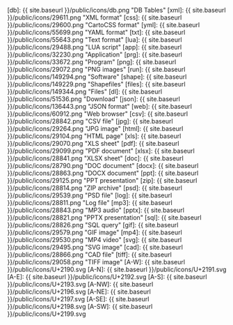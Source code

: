 [db]: {{ site.baseurl }}/public/icons/db.png "DB Tables"
[xml]: {{ site.baseurl }}/public/icons/29611.png "XML format"
[css]: {{ site.baseurl }}/public/icons/29600.png "CartoCSS format"
[yml]: {{ site.baseurl }}/public/icons/55699.png "YAML format"
[txt]: {{ site.baseurl }}/public/icons/55643.png "Text format"
[lua]: {{ site.baseurl }}/public/icons/29488.png "LUA script"
[app]: {{ site.baseurl }}/public/icons/32230.png "Application"
[prg]: {{ site.baseurl }}/public/icons/33672.png "Program"
[png]: {{ site.baseurl }}/public/icons/29072.png "PNG images"
[run]: {{ site.baseurl }}/public/icons/149294.png "Software"
[shape]: {{ site.baseurl }}/public/icons/149229.png "Shapefiles"
[files]: {{ site.baseurl }}/public/icons/149344.png "Files"
[dl]: {{ site.baseurl }}/public/icons/51536.png "Download"
[json]: {{ site.baseurl }}/public/icons/136443.png "JSON format"
[web]: {{ site.baseurl }}/public/icons/60912.png "Web browser"
[csv]: {{ site.baseurl }}/public/icons/28842.png "CSV file"
[jpg]: {{ site.baseurl }}/public/icons/29264.png "JPG image"
[html]: {{ site.baseurl }}/public/icons/29104.png "HTML page"
[xls]: {{ site.baseurl }}/public/icons/29070.png "XLS sheet"
[pdf]: {{ site.baseurl }}/public/icons/29099.png "PDF document"
[xlsx]: {{ site.baseurl }}/public/icons/28841.png "XLSX sheet"
[doc]: {{ site.baseurl }}/public/icons/28790.png "DOC document"
[docx]: {{ site.baseurl }}/public/icons/28863.png "DOCX document"
[ppt]: {{ site.baseurl }}/public/icons/29125.png "PPT presentation"
[zip]: {{ site.baseurl }}/public/icons/28814.png "ZIP archive"
[psd]: {{ site.baseurl }}/public/icons/29539.png "PSD file"
[log]: {{ site.baseurl }}/public/icons/28811.png "Log file"
[mp3]: {{ site.baseurl }}/public/icons/28843.png "MP3 audio"
[pptx]: {{ site.baseurl }}/public/icons/28821.png "PPTX presentation"
[sql]: {{ site.baseurl }}/public/icons/28826.png "SQL query"
[gif]: {{ site.baseurl }}/public/icons/29579.png "GIF image"
[mp4]: {{ site.baseurl }}/public/icons/29530.png "MP4 video"
[svg]: {{ site.baseurl }}/public/icons/29495.png "SVG image"
[cad]: {{ site.baseurl }}/public/icons/28866.png "CAD file"
[tiff]: {{ site.baseurl }}/public/icons/29058.png "TIFF image"
[A-W]: {{ site.baseurl }}/public/icons/U+2190.svg
[A-N]: {{ site.baseurl }}/public/icons/U+2191.svg
[A-E]: {{ site.baseurl }}/public/icons/U+2192.svg
[A-S]: {{ site.baseurl }}/public/icons/U+2193.svg
[A-NW]: {{ site.baseurl }}/public/icons/U+2196.svg
[A-NE]: {{ site.baseurl }}/public/icons/U+2197.svg
[A-SE]: {{ site.baseurl }}/public/icons/U+2198.svg
[A-SW]: {{ site.baseurl }}/public/icons/U+2199.svg
